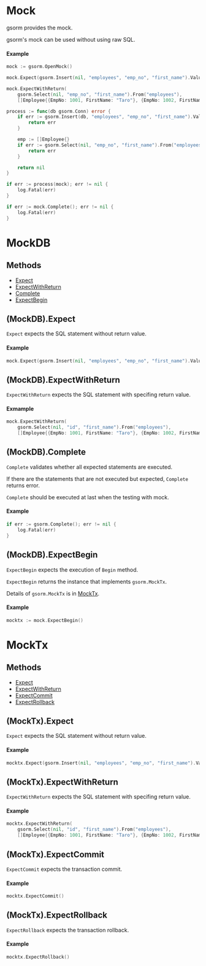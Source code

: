 # Mock
gsorm provides the mock.

gsorm's mock can be used without using raw SQL.

#### Example
```go
mock := gsorm.OpenMock()

mock.Expect(gsorm.Insert(nil, "employees", "emp_no", "first_name").Values(1001, "Taro"))

mock.ExpectWithReturn(
	gsorm.Select(nil, "emp_no", "first_name").From("employees"),
	[]Employee{{EmpNo: 1001, FirstName: "Taro"}, {EmpNo: 1002, FirstName: "Jiro"}})

process := func(db gsorm.Conn) error {
	if err := gsorm.Insert(db, "employees", "emp_no", "first_name").Values(1001, "Taro").Exec(); err != nil {
		return err
	}

	emp := []Employee{}
	if err := gsorm.Select(nil, "emp_no", "first_name").From("employees").Query(&emp); err != nil {
		return err
	}

	return nil
}

if err := process(mock); err != nil {
	log.Fatal(err)
}

if err := mock.Complete(); err != nil {
	log.Fatal(err)
}
```


# MockDB
## Methods
- [Expect](https://github.com/champon1020/gsorm/tree/main/docs/mock.md#mockdbexpect)
- [ExpectWithReturn](https://github.com/champon1020/gsorm/tree/main/docs/mock.md#mockdbexpectwithreturn)
- [Complete](https://github.com/champon1020/gsorm/tree/main/docs/mock.md#mockdbcomplete)
- [ExpectBegin](https://github.com/champon1020/gsorm/tree/main/docs/mock.md#mockdbexpectbegin)


## (MockDB).Expect
`Expect` expects the SQL statement without return value.

#### Example
```go
mock.Expect(gsorm.Insert(nil, "employees", "emp_no", "first_name").Values(1001, "Taro"))
```


## (MockDB).ExpectWithReturn
`ExpectWithReturn` expects the SQL statement with specifing return value.

#### Exmample
```go
mock.ExpectWithReturn(
	gsorm.Select(nil, "id", "first_name").From("employees"),
	[]Employee{{EmpNo: 1001, FirstName: "Taro"}, {EmpNo: 1002, FirstName: "Jiro"}})
```


## (MockDB).Complete
`Complete` validates whether all expected statements are executed.

If there are the statements that are not executed but expected, `Complete` returns error.

`Complete` should be executed at last when the testing with mock.

#### Example
```go
if err := gsorm.Complete(); err != nil {
	log.Fatal(err)
}
```


## (MockDB).ExpectBegin
`ExpectBegin` expects the execution of `Begin` method.

`ExpectBegin` returns the instance that implements `gsorm.MockTx`.

Details of `gsorm.MockTx` is in [MockTx](https://github.com/champon1020/gsorm/tree/main/docs/mock.md#mocktx).

#### Example
```go
mocktx := mock.ExpectBegin()
```


# MockTx
## Methods
- [Expect](https://github.com/champon1020/gsorm/tree/main/docs/mock.md#mocktxexpect)
- [ExpectWithReturn](https://github.com/champon1020/gsorm/tree/main/docs/mock.md#mocktxexpectwithreturn)
- [ExpectCommit](https://github.com/champon1020/gsorm/tree/main/docs/mock.md#mocktxexpectcommit)
- [ExpectRollback](https://github.com/champon1020/gsorm/tree/main/docs/mock.md#mocktxexpectrollback)


## (MockTx).Expect
`Expect` expects the SQL statement without return value.

#### Example
```go
mocktx.Expect(gsorm.Insert(nil, "employees", "emp_no", "first_name").Values(1001, "Taro"))
```


## (MockTx).ExpectWithReturn
`ExpectWithReturn` expects the SQL statement with specifing return value.

#### Example
```go
mocktx.ExpectWithReturn(
	gsorm.Select(nil, "id", "first_name").From("employees"),
	[]Employee{{EmpNo: 1001, FirstName: "Taro"}, {EmpNo: 1002, FirstName: "Jiro"}})
```


## (MockTx).ExpectCommit
`ExpectCommit` expects the transaction commit.

#### Example
```go
mocktx.ExpectCommit()
```


## (MockTx).ExpectRollback
`ExpectRollback` expects the transaction rollback.

#### Example
```go
mocktx.ExpectRollback()
```
